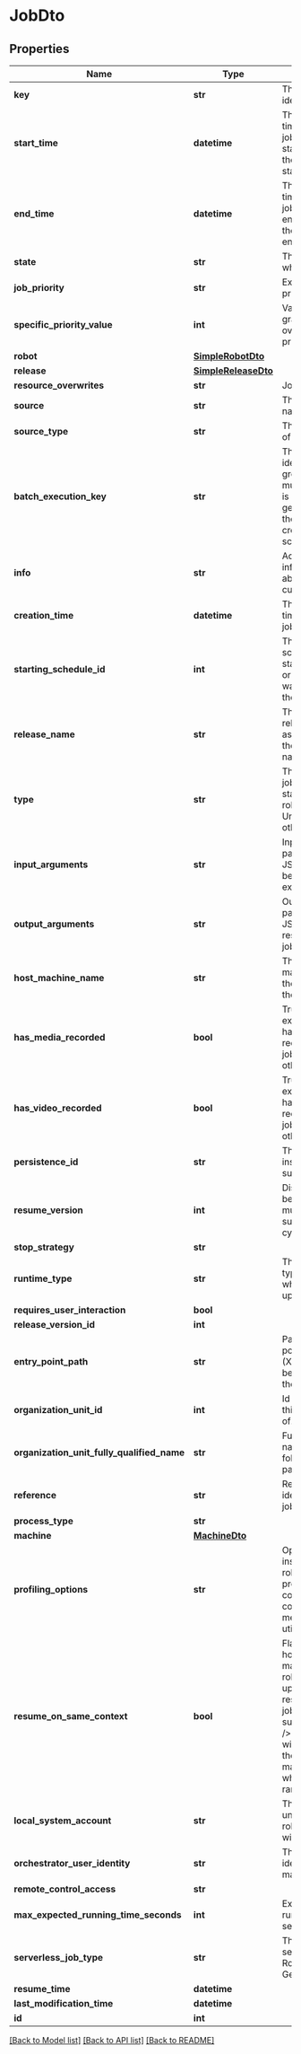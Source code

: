 # JobDto

## Properties
Name | Type | Description | Notes
------------ | ------------- | ------------- | -------------
**key** | **str** | The unique job identifier. | [optional] 
**start_time** | **datetime** | The date and time when the job execution started or null if the job hasn&#39;t started yet. | [optional] 
**end_time** | **datetime** | The date and time when the job execution ended or null if the job hasn&#39;t ended yet. | [optional] 
**state** | **str** | The state in which the job is. | [optional] 
**job_priority** | **str** | Execution priority. | [optional] 
**specific_priority_value** | **int** | Value for more granular control over execution priority. | [optional] 
**robot** | [**SimpleRobotDto**](SimpleRobotDto.md) |  | [optional] 
**release** | [**SimpleReleaseDto**](SimpleReleaseDto.md) |  | [optional] 
**resource_overwrites** | **str** | Job overwrites | [optional] 
**source** | **str** | The Source name of the job. | [optional] 
**source_type** | **str** | The Source type of the job. | [optional] 
**batch_execution_key** | **str** | The unique identifier grouping multiple jobs. It is usually generated when the job is created by a schedule. | [optional] 
**info** | **str** | Additional information about the current job. | [optional] 
**creation_time** | **datetime** | The date and time when the job was created. | [optional] 
**starting_schedule_id** | **int** | The Id of the schedule that started the job, or null if the job was started by the user. | [optional] 
**release_name** | **str** | The name of the release associated with the current name. | [optional] 
**type** | **str** | The type of the job, Attended if started via the robot, Unattended otherwise | [optional] 
**input_arguments** | **str** | Input parameters in JSON format to be passed to job execution | [optional] 
**output_arguments** | **str** | Output parameters in JSON format resulted from job execution | [optional] 
**host_machine_name** | **str** | The name of the machine where the Robot run the job. | [optional] 
**has_media_recorded** | **bool** | True if any execution media has been recorded for this job, false otherwise. | [optional] 
**has_video_recorded** | **bool** | True if any execution video has been recorded for this job, false otherwise. | [optional] 
**persistence_id** | **str** | The persistence instance id for a suspended job | [optional] 
**resume_version** | **int** | Distinguishes between multiple job suspend/resume cycles | [optional] 
**stop_strategy** | **str** |  | [optional] 
**runtime_type** | **str** | The runtime type of the robot which can pick up the job | [optional] 
**requires_user_interaction** | **bool** |  | [optional] 
**release_version_id** | **int** |  | [optional] 
**entry_point_path** | **str** | Path to the entry point workflow (XAML) that will be executed by the robot | [optional] 
**organization_unit_id** | **int** | Id of the folder this job is part of. | [optional] 
**organization_unit_fully_qualified_name** | **str** | Fully qualified name of the folder this job is part of. | [optional] 
**reference** | **str** | Reference identifier for the job | [optional] 
**process_type** | **str** |  | [optional] 
**machine** | [**MachineDto**](MachineDto.md) |  | [optional] 
**profiling_options** | **str** | Options to instruct the robot what profiling info to collect (code coverage, CPU / memory utilization, etc) | [optional] 
**resume_on_same_context** | **bool** | Flag for honoring initial machine and robot choice upon resumption of job if suspended. &lt;br /&gt;  If set, the job will resume on the same robot-machine pair on which it initially ran. | [optional] 
**local_system_account** | **str** | The account under which the robot executor will run the job | [optional] 
**orchestrator_user_identity** | **str** | The orchestrator identity used to make API calls | [optional] 
**remote_control_access** | **str** |  | [optional] 
**max_expected_running_time_seconds** | **int** | Expected running time in seconds | [optional] 
**serverless_job_type** | **str** | The type of the serverless job, RobotJob or Generic | [optional] 
**resume_time** | **datetime** |  | [optional] 
**last_modification_time** | **datetime** |  | [optional] 
**id** | **int** |  | [optional] 

[[Back to Model list]](../README.md#documentation-for-models) [[Back to API list]](../README.md#documentation-for-api-endpoints) [[Back to README]](../README.md)


